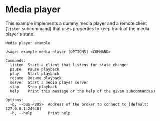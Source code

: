 # Media player

This example implements a dummy media player and a remote client (`listen` subcommand) that uses
properties to keep track of the media player's state.

```
Media player example

Usage: example-media-player [OPTIONS] <COMMAND>

Commands:
  listen  Start a client that listens for state changes
  pause   Pause playback
  play    Start playback
  resume  Resume playback
  server  Start a media player server
  stop    Stop playback
  help    Print this message or the help of the given subcommand(s)

Options:
  -b, --bus <BUS>  Address of the broker to connect to [default: 127.0.0.1:24940]
  -h, --help       Print help
```
